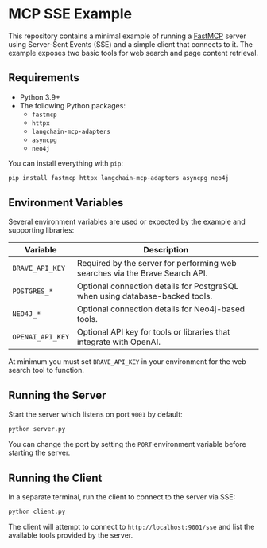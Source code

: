 # MCP SSE Example

This repository contains a minimal example of running a [FastMCP](https://pypi.org/project/fastmcp/) server using Server-Sent Events (SSE) and a simple client that connects to it. The example exposes two basic tools for web search and page content retrieval.

## Requirements

* Python 3.9+
* The following Python packages:
  - `fastmcp`
  - `httpx`
  - `langchain-mcp-adapters`
  - `asyncpg`
  - `neo4j`

You can install everything with `pip`:

```bash
pip install fastmcp httpx langchain-mcp-adapters asyncpg neo4j
```

## Environment Variables

Several environment variables are used or expected by the example and supporting libraries:

| Variable | Description |
|----------|-------------|
| `BRAVE_API_KEY` | Required by the server for performing web searches via the Brave Search API. |
| `POSTGRES_*` | Optional connection details for PostgreSQL when using database-backed tools. |
| `NEO4J_*` | Optional connection details for Neo4j-based tools. |
| `OPENAI_API_KEY` | Optional API key for tools or libraries that integrate with OpenAI. |

At minimum you must set `BRAVE_API_KEY` in your environment for the web search tool to function.

## Running the Server

Start the server which listens on port `9001` by default:

```bash
python server.py
```

You can change the port by setting the `PORT` environment variable before starting the server.

## Running the Client

In a separate terminal, run the client to connect to the server via SSE:

```bash
python client.py
```

The client will attempt to connect to `http://localhost:9001/sse` and list the available tools provided by the server.

